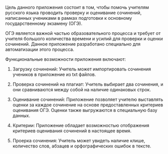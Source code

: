 Цель данного приложения состоит в том, чтобы помочь учителям русского языка проводить проверку и оценивание сочинений, написанных учениками в рамках подготовки к основному государственному экзамену (ОГЭ).

ОГЭ является важной частью образовательного процесса и требует от учителя большого количества времени и усилий для проверки и оценки сочинений. Данное приложение разработано специально для автоматизации этого процесса.

Функциональные возможности приложения включают:

1. Загрузку сочинений: Учитель может импортировать сочинения учеников в приложение из txt файлов.

2. Проверка сочинений на плагиат: Учитель выбирает два сочинения, и они сравниваются между собой на наличие одинаковых строк.

3. Оценивание сочинений: Приложение позволяет учителю выставлять оценки за каждое сочинение на основе предоставленных критериев оценивания ОГЭ. Оценки также выгружаются в специальную базу данных.

4. Критерии: Приложение обладает возможностью отображения критериев оценивания сочинений в настоящее время.

5. Проерка сочинения: Учитель может увидеть наличие клише, количество слов, абзацев и орфографических ошибок в тексте.
